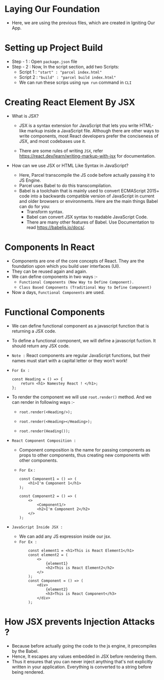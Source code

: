 # Laying Our Foundation
- Here, we are using the previous files, which are created in Igniting Our App.

# Setting up Project Build
- Step - 1 : Open `package.json` file
- Step - 2 : Now, In the script section, add two Scripts:
    - Script 1 : `"start" : "parcel index.html"`
    - Script 2 : `"build" : "parcel build index.html"`
    - We can run these scrips using `npm run` command in `CLI`

# Creating React Element By JSX
- What is JSX?
    - JSX is a syntax extension for JavaScript that lets you write HTML-like markup inside a JavaScript file. Although there are other ways to write components, most React developers prefer the conciseness of JSX, and most codebases use it.

    - There are some rules of writing `JSX`, refer https://react.dev/learn/writing-markup-with-jsx for documentation.

- How can we use JSX or HTML Like Syntax in JavaScript?
    - Here, Parcel transcompile the JS code before actually passing it to JS Engine.
    - Parcel uses Babel to do this transcompilation.
    - Babel is a toolchain that is mainly used to convert ECMAScript 2015+ code into a backwards compatible version of JavaScript in current and older browsers or environments. Here are the main things Babel can do for you:
        - Transform syntax.
        - Babel can convert JSX syntax to readable JavaScript Code.
        - There are many other features of Babel. Use Documentation to read https://babeljs.io/docs/.

# Components In React
- Components are one of the core concepts of React. They are the foundation upon which you build user interfaces (UI).
- They can be reused again and again.
- We can define components in two ways :-
    - `Functional Components (New Way to Define Component).`
    - `Class Based Components (Traditional Way to Define Component)`
- Now a days, `Functional Components` are used.

# Functional Components
- We can define functional component as a javascript function that is returning a JSX code.
- To define a functional component, we will define a javascript fuction. It should return any JSX code.
- `Note :` React components are regular JavaScript functions, but their names must start with a capital letter or they won’t work!
- `For Ex :` 
    ```
    const Heading = () => {
        return <h1> Namestey React ! </h1>;
    };
    ```
- To render the component we will use `root.render()` method. And we can render in following ways :-
    -   ```
        root.render(<Heading/>);
        ```
    -   ```
        root.render(<Heading></Heading>);
        ```
    -   ```
        root.render(Heading());
        ```

- `React Component Composition :`
    - Component composition is the name for passing components as props to other components, thus creating new components with other components.

    - `For Ex` : 
        ```
        const Component1 = () => (
            <h1>I'm Component 1</h1>
        );

        const Component2 = () => (
            <>
                <Component1/>
                <h2>I'm Component 2</h2>
            </>
        );
        ```

- `JavaScript Inside JSX :`
    - We can add any JS expression inside our jsx. 
    - `For Ex :`
        ```
            const element1 = <h1>This is React Element1</h1>
            const element2 = (
                <>
                    {element1}
                    <h2>This is React Element2</h2>
                </>       
            );
            const Component = () => (
                <div>
                    {element2}
                    <h3>This is React Component</h3>
                </div>
            );
        ```

# How JSX prevents Injection Attacks ?
- Because before actually going the code to the js engine, it precompiles by the Babel.
- Hence, It escapes any values embedded in JSX before rendering them.
- Thus it ensures that you can never inject anything that's not explicitly written in your application. Everything is converted to a string before being rendered.